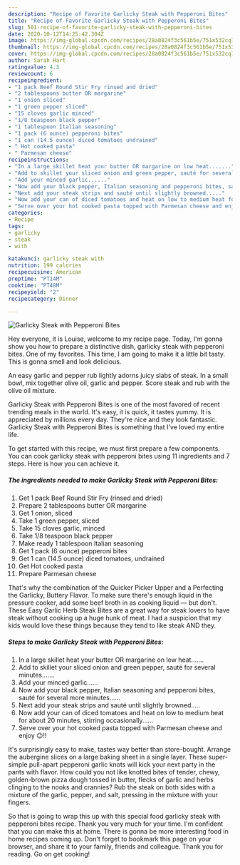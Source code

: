 ```yaml
---
description: "Recipe of Favorite Garlicky Steak with Pepperoni Bites"
title: "Recipe of Favorite Garlicky Steak with Pepperoni Bites"
slug: 501-recipe-of-favorite-garlicky-steak-with-pepperoni-bites
date: 2020-10-12T14:25:42.304Z
image: https://img-global.cpcdn.com/recipes/28a0824f3c561b5e/751x532cq70/garlicky-steak-with-pepperoni-bites-recipe-main-photo.jpg
thumbnail: https://img-global.cpcdn.com/recipes/28a0824f3c561b5e/751x532cq70/garlicky-steak-with-pepperoni-bites-recipe-main-photo.jpg
cover: https://img-global.cpcdn.com/recipes/28a0824f3c561b5e/751x532cq70/garlicky-steak-with-pepperoni-bites-recipe-main-photo.jpg
author: Sarah Hart
ratingvalue: 4.3
reviewcount: 6
recipeingredient:
- "1 pack Beef Round Stir Fry rinsed and dried"
- "2 tablespoons butter OR margarine"
- "1 onion sliced"
- "1 green pepper sliced"
- "15 cloves garlic minced"
- "1/8 teaspoon black pepper"
- "1 tablespoon Italian seasoning"
- "1 pack (6 ounce) pepperoni bites"
- "1 can (14.5 ounce) diced tomatoes undrained"
- " Hot cooked pasta"
- " Parmesan cheese"
recipeinstructions:
- "In a large skillet heat your butter OR margarine on low heat......."
- "Add to skillet your sliced onion and green pepper, sauté for several minutes......."
- "Add your minced garlic......"
- "Now add your black pepper, Italian seasoning and pepperoni bites, sauté for several more minutes......"
- "Next add your steak strips and sauté until slightly browned....."
- "Now add your can of diced tomatoes and heat on low to medium heat for about 20 minutes, stirring occasionally......"
- "Serve over your hot cooked pasta topped with Parmesan cheese and enjoy 😉!!"
categories:
- Recipe
tags:
- garlicky
- steak
- with

katakunci: garlicky steak with 
nutrition: 199 calories
recipecuisine: American
preptime: "PT14M"
cooktime: "PT48M"
recipeyield: "2"
recipecategory: Dinner

---
```



![Garlicky Steak with Pepperoni Bites](https://img-global.cpcdn.com/recipes/28a0824f3c561b5e/751x532cq70/garlicky-steak-with-pepperoni-bites-recipe-main-photo.jpg)

Hey everyone, it is Louise, welcome to my recipe page. Today, I'm gonna show you how to prepare a distinctive dish, garlicky steak with pepperoni bites. One of my favorites. This time, I am going to make it a little bit tasty. This is gonna smell and look delicious.

An easy garlic and pepper rub lightly adorns juicy slabs of steak. In a small bowl, mix together olive oil, garlic and pepper. Score steak and rub with the olive oil mixture.

Garlicky Steak with Pepperoni Bites is one of the most favored of recent trending meals in the world. It's easy, it is quick, it tastes yummy. It is appreciated by millions every day. They're nice and they look fantastic. Garlicky Steak with Pepperoni Bites is something that I've loved my entire life.


To get started with this recipe, we must first prepare a few components. You can cook garlicky steak with pepperoni bites using 11 ingredients and 7 steps. Here is how you can achieve it.

<!--inarticleads1-->

##### The ingredients needed to make Garlicky Steak with Pepperoni Bites:

1. Get 1 pack Beef Round Stir Fry (rinsed and dried)
1. Prepare 2 tablespoons butter OR margarine
1. Get 1 onion, sliced
1. Take 1 green pepper, sliced
1. Take 15 cloves garlic, minced
1. Take 1/8 teaspoon black pepper
1. Make ready 1 tablespoon Italian seasoning
1. Get 1 pack (6 ounce) pepperoni bites
1. Get 1 can (14.5 ounce) diced tomatoes, undrained
1. Get  Hot cooked pasta
1. Prepare  Parmesan cheese


That&#39;s why the combination of the Quicker Picker Upper and a Perfecting the Garlicky, Buttery Flavor. To make sure there&#39;s enough liquid in the pressure cooker, add some beef broth in as cooking liquid — but don&#39;t. These Easy Garlic Herb Steak Bites are a great way for steak lovers to have steak without cooking up a huge hunk of meat. I had a suspicion that my kids would love these things because they tend to like steak AND they. 

<!--inarticleads2-->

##### Steps to make Garlicky Steak with Pepperoni Bites:

1. In a large skillet heat your butter OR margarine on low heat.......
1. Add to skillet your sliced onion and green pepper, sauté for several minutes.......
1. Add your minced garlic......
1. Now add your black pepper, Italian seasoning and pepperoni bites, sauté for several more minutes......
1. Next add your steak strips and sauté until slightly browned.....
1. Now add your can of diced tomatoes and heat on low to medium heat for about 20 minutes, stirring occasionally......
1. Serve over your hot cooked pasta topped with Parmesan cheese and enjoy 😉!!


It&#39;s surprisingly easy to make, tastes way better than store-bought. Arrange the aubergine slices on a large baking sheet in a single layer. These super-simple pull-apart pepperoni garlic knots will kick your next party in the pants with flavor. How could you not like knotted bites of tender, chewy, golden-brown pizza dough tossed in butter, flecks of garlic and herbs clinging to the nooks and crannies? Rub the steak on both sides with a mixture of the garlic, pepper, and salt, pressing in the mixture with your fingers. 

So that is going to wrap this up with this special food garlicky steak with pepperoni bites recipe. Thank you very much for your time. I'm confident that you can make this at home. There is gonna be more interesting food in home recipes coming up. Don't forget to bookmark this page on your browser, and share it to your family, friends and colleague. Thank you for reading. Go on get cooking!
